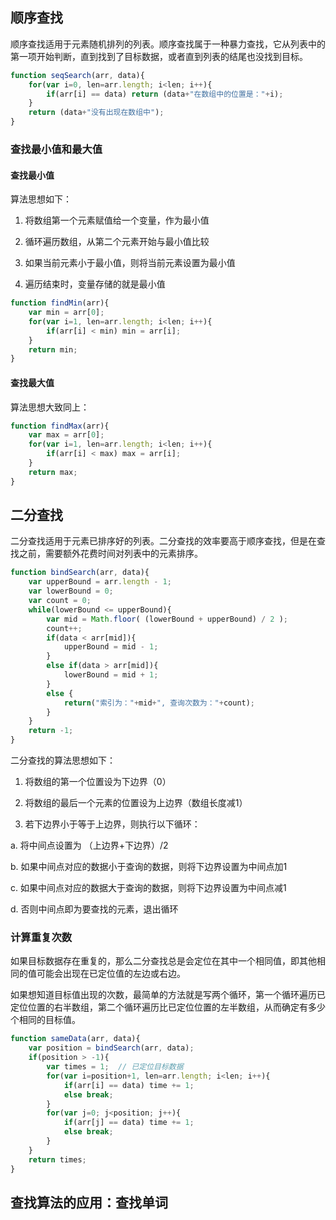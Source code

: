 
## 顺序查找

顺序查找适用于元素随机排列的列表。顺序查找属于一种暴力查找，它从列表中的第一项开始判断，直到找到了目标数据，或者直到列表的结尾也没找到目标。

```js
function seqSearch(arr, data){
    for(var i=0, len=arr.length; i<len; i++){
        if(arr[i] == data) return (data+"在数组中的位置是："+i);
    }
    return (data+"没有出现在数组中");
}
```

### 查找最小值和最大值

#### 查找最小值

算法思想如下：

1. 将数组第一个元素赋值给一个变量，作为最小值

2. 循环遍历数组，从第二个元素开始与最小值比较

3. 如果当前元素小于最小值，则将当前元素设置为最小值

4. 遍历结束时，变量存储的就是最小值

```js
function findMin(arr){
    var min = arr[0];
    for(var i=1, len=arr.length; i<len; i++){
        if(arr[i] < min) min = arr[i];
    }
    return min;
}
```

#### 查找最大值

算法思想大致同上：

```js
function findMax(arr){
    var max = arr[0];
    for(var i=1, len=arr.length; i<len; i++){
        if(arr[i] < max) max = arr[i];
    }
    return max;
}
```

## 二分查找

二分查找适用于元素已排序好的列表。二分查找的效率要高于顺序查找，但是在查找之前，需要额外花费时间对列表中的元素排序。

```js
function bindSearch(arr, data){
    var upperBound = arr.length - 1;
    var lowerBound = 0;
    var count = 0;
    while(lowerBound <= upperBound){
        var mid = Math.floor( (lowerBound + upperBound) / 2 );
        count++;
        if(data < arr[mid]){
            upperBound = mid - 1;
        }
        else if(data > arr[mid]){
            lowerBound = mid + 1;
        }
        else {
            return("索引为："+mid+", 查询次数为："+count);
        }
    }
    return -1;
}
```

二分查找的算法思想如下：

1. 将数组的第一个位置设为下边界（0）

2. 将数组的最后一个元素的位置设为上边界（数组长度减1）

3. 若下边界小于等于上边界，则执行以下循环：

  a. 将中间点设置为 （上边界+下边界）/2

  b. 如果中间点对应的数据小于查询的数据，则将下边界设置为中间点加1

  c. 如果中间点对应的数据大于查询的数据，则将下边界设置为中间点减1

  d. 否则中间点即为要查找的元素，退出循环


### 计算重复次数

如果目标数据存在重复的，那么二分查找总是会定位在其中一个相同值，即其他相同的值可能会出现在已定位值的左边或右边。

如果想知道目标值出现的次数，最简单的方法就是写两个循环，第一个循环遍历已定位位置的右半数组，第二个循环遍历比已定位位置的左半数组，从而确定有多少个相同的目标值。

```js
function sameData(arr, data){
    var position = bindSearch(arr, data);
    if(position > -1){
        var times = 1;  // 已定位目标数据
        for(var i=position+1, len=arr.length; i<len; i++){
            if(arr[i] == data) time += 1;
            else break;
        }
        for(var j=0; j<position; j++){
            if(arr[j] == data) time += 1;
            else break;
        }
    }
    return times;
}
```

## 查找算法的应用：查找单词



